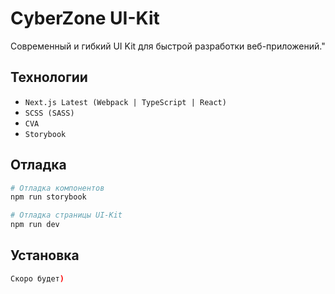 # CyberZone UI-Kit

Современный и гибкий UI Kit для быстрой разработки веб-приложений."

## Технологии

- `Next.js Latest (Webpack | TypeScript | React)`
- `SCSS (SASS)`
- `CVA`
- `Storybook`

## Отладка

```bash
# Отладка компонентов
npm run storybook

# Отладка страницы UI-Kit
npm run dev
```

## Установка

```bash
Скоро будет)
```
